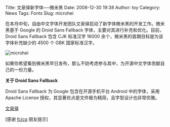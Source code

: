 Title: 文泉驿新字体──微米黑
Date: 2008-12-30 19:38
Author: toy
Category: News
Tags: Fonts
Slug: microhei

在本月中旬，自由中文字体开发团队文泉驿启动了新字体微米黑的开发工作。微米黑基于
Google 的 Droid Sans Fallback 字体，主要对其进行补充和优化。目前，Droid
Sans Fallback 包含 CJK 标准汉字 16000
余个，微米黑的首期目标是为该字体补充缺少的 4500 个 GBK 国家标准汉字。

![microhei](http://i.linuxtoy.org/images/2008/12/microhei.png)

如果你希望看到微米黑早日发布，那么不妨考虑参与其中，为开源中文字体贡献自己的一份力量。

**关于 Droid Sans Fallback**

Droid Sans Fallback 为 Google 包含在开源手机平台 Android 中的字体，采用
Apache License 授权，其显著优点是文件极为精简，且字型设计也非常优雅。

[文泉驿](http://wenq.org/)

[感谢 [fcicq](http://www.fcicq.net/wp/) 朋友提示]
